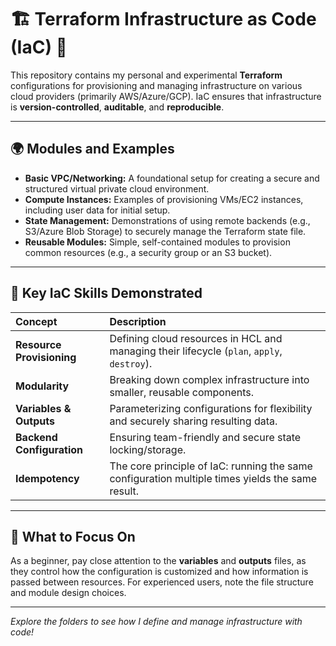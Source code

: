# 🏗️ Terraform Infrastructure as Code (IaC) 💾

This repository contains my personal and experimental **Terraform** configurations for provisioning and managing infrastructure on various cloud providers (primarily AWS/Azure/GCP). IaC ensures that infrastructure is **version-controlled**, **auditable**, and **reproducible**.

---

## 🌍 Modules and Examples

* **Basic VPC/Networking:** A foundational setup for creating a secure and structured virtual private cloud environment.
* **Compute Instances:** Examples of provisioning VMs/EC2 instances, including user data for initial setup.
* **State Management:** Demonstrations of using remote backends (e.g., S3/Azure Blob Storage) to securely manage the Terraform state file.
* **Reusable Modules:** Simple, self-contained modules to provision common resources (e.g., a security group or an S3 bucket).

---

## 🔑 Key IaC Skills Demonstrated

| Concept | Description |
| :--- | :--- |
| **Resource Provisioning** | Defining cloud resources in HCL and managing their lifecycle (`plan`, `apply`, `destroy`). |
| **Modularity** | Breaking down complex infrastructure into smaller, reusable components. |
| **Variables & Outputs** | Parameterizing configurations for flexibility and securely sharing resulting data. |
| **Backend Configuration** | Ensuring team-friendly and secure state locking/storage. |
| **Idempotency** | The core principle of IaC: running the same configuration multiple times yields the same result. |

---

## 📖 What to Focus On

As a beginner, pay close attention to the **variables** and **outputs** files, as they control how the configuration is customized and how information is passed between resources. For experienced users, note the file structure and module design choices.

---

_Explore the folders to see how I define and manage infrastructure with code!_